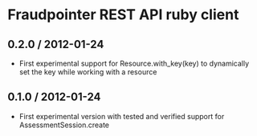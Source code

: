 # Fraudpointer REST API ruby client

## 0.2.0 / 2012-01-24

* First experimental support for Resource.with_key(key) to dynamically set the key while working with a resource

## 0.1.0 / 2012-01-24

* First experimental version with tested and verified support for AssessmentSession.create
